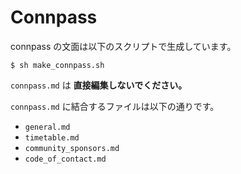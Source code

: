 # Connpass

connpass の文面は以下のスクリプトで生成しています。

```
$ sh make_connpass.sh
```

`connpass.md` は **直接編集しないでください。**

`connpass.md` に結合するファイルは以下の通りです。

- `general.md`
- `timetable.md`
- `community_sponsors.md`
- `code_of_contact.md`
